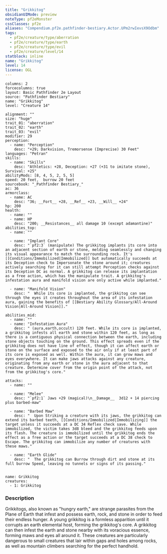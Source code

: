 ```yaml
---
title: "Grikkitog"
obsidianUIMode: preview
noteType: pf2eMonster
cssClasses: pf2e
aliases: "Compendium.pf2e.pathfinder-bestiary.Actor.UPm2rwIevsX9Odbm" 
tags:
  - pf2e/creature/type/aberration
  - pf2e/creature/type/earth
  - pf2e/creature/type/evil
  - pf2e/creature/level/14
statblock: inline
name: "Grikkitog"
level: 14
license: OGL
---
```


```statblock
columns: 2
forcecolumns: true
layout: Basic Pathfinder 2e Layout
source: "Pathfinder Bestiary"
name: "Grikkitog"
level: "Creature 14"

alignment: ""
size: "huge"
trait_01: "aberration"
trait_02: "earth"
trait_03: "evil"
modifier: 29
perception:
  - name: "Perception"
    desc: "+29; Darkvision, Tremorsense (Imprecise) 30 Feet"
languages: "Petran"
skills:
  - name: "Skills"
    desc: "Athletics: +28, Deception: +27 (+31 to imitate stone), Survival: +25"
abilityMods: [8, 4, 5, 2, 5, 5]
speed: 20 feet,  burrow 20 feet
sourcebook: "_Pathfinder Bestiary_"
ac: 36
armorclass:
  - name: AC
    desc: "36; __Fort__ +28, __Ref__ +23, __Will__ +24"
hp: 200
health:
  - name: ""
  - name: HP
    desc: "200; __Resistances__ all damage 10 (except adamantine)"
abilities_top:
  - name: ""

  - name: "Implant Core"
    desc: "`pf2:3` (manipulate) The grikkitog implants its core into an adjacent section of earth or stone, melding seamlessly and changing its visual appearance to match the surrounding rock. It's [[Conditions/Immobilized|Immobilized]] but automatically succeeds at its Deception check to Impersonate the stone around it; creatures actively searching for it can still attempt Perception checks against its Deception DC as normal. A grikkitog can release its implantation as a free action, which has the manipulate trait. A grikkitog's infestation aura and manifold vision are only active while implanted."

  - name: "Manifold Vision"
    desc: "  While its core is implanted, the grikkitog can see through the eyes it creates throughout the area of its infestation aura, gaining the benefits of [[Bestiary Ability Glossary/All-Around Vision|All-Around Vision]]."

abilities_mid:
  - name: ""
  - name: "Infestation Aura"
    desc: " (aura,earth,occult) 120 feet. While its core is implanted, a grikkitog infests all earth and stone within 120 feet, as long as there is a contiguous physical connection between the earth, including stone objects touching on the ground. This effect spreads even if the grikkitog does not have line of effect, though it can affect earth or stone on the surface and exposed to the air only if at least part of its core is exposed as well. Within the aura, it can grow maws and eyes everywhere. It can make jaws attacks against any creature, originating from any earth or stone in the aura adjacent to that creature. Determine cover from the origin point of the attack, not from the grikkitog's core."

attacks:
  - name: ""

  - name: "Melee"
    desc: "`pf2:1` Jaws +29 (magical)\n__Damage__  3d12 + 14 piercing plus barbed-maw"

  - name: "Barbed Maw"
    desc: "  Upon Striking a creature with its jaws, the grikkitog can extend its barbed teeth, [[Conditions/Immobilized|Immobilizing]] the target unless it succeeds at a DC 34 Reflex check save. While immobilized, the victim takes 3d8 bleed and the grikkitog feeds upon its flesh. The creature is immobilized until the grikkitog ends the effect as a free action or the target succeeds at a DC 38 check to Escape. The grikkitog can immobilize any number of creatures with these maws."

  - name: "Earth Glide"
    desc: "  The grikkitog can Burrow through dirt and stone at its full burrow Speed, leaving no tunnels or signs of its passing."
 
```

```encounter-table
name: Grikkitog
creatures:
  - 1: Grikkitog
```


### Description
Grikkitogs, also known as "hungry earth," are strange parasites from the Plane of Earth that infest and possess earth, rock, and stone in order to feed their endless hunger. A young grikkitog is a formless apparition until it corrupts an earth elemental host, forming the grikkitog's core. A grikkitog can then infest the earth and stone nearby with its voracious essence, forming maws and eyes all around it. These creatures are particularly dangerous to small creatures that lair within gaps and holes among rocks, as well as mountain climbers searching for the perfect handhold.
